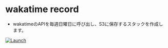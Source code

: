 # wakatime record

* wakatimeのAPIを毎週日曜日に呼び出し、S3に保存するスタックを作成します。

[![Launch](https://s3.amazonaws.com/cloudformation-examples/cloudformation-launch-stack.png)](https://console.aws.amazon.com/cloudformation/home?region=ap-northeast-1#/stacks/new?stackName=wakattime-recorder&templateURL=)